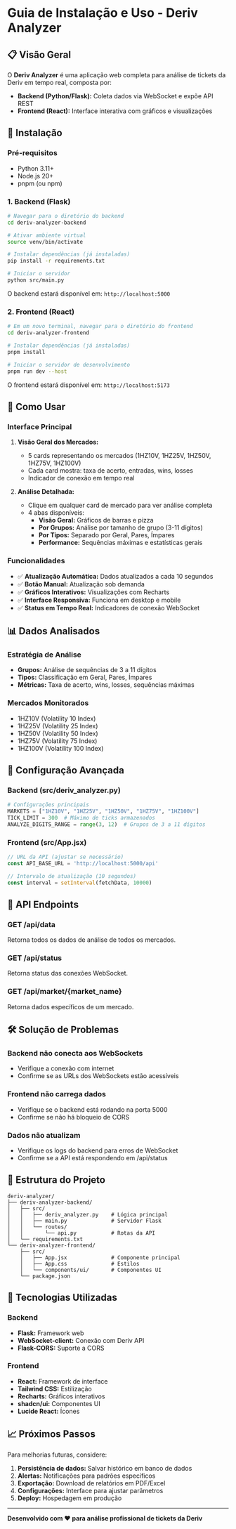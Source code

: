 # Guia de Instalação e Uso - Deriv Analyzer

## 📋 Visão Geral

O **Deriv Analyzer** é uma aplicação web completa para análise de tickets da Deriv em tempo real, composta por:

- **Backend (Python/Flask):** Coleta dados via WebSocket e expõe API REST
- **Frontend (React):** Interface interativa com gráficos e visualizações

## 🚀 Instalação

### Pré-requisitos
- Python 3.11+
- Node.js 20+
- pnpm (ou npm)

### 1. Backend (Flask)

```bash
# Navegar para o diretório do backend
cd deriv-analyzer-backend

# Ativar ambiente virtual
source venv/bin/activate

# Instalar dependências (já instaladas)
pip install -r requirements.txt

# Iniciar o servidor
python src/main.py
```

O backend estará disponível em: `http://localhost:5000`

### 2. Frontend (React)

```bash
# Em um novo terminal, navegar para o diretório do frontend
cd deriv-analyzer-frontend

# Instalar dependências (já instaladas)
pnpm install

# Iniciar o servidor de desenvolvimento
pnpm run dev --host
```

O frontend estará disponível em: `http://localhost:5173`

## 🎯 Como Usar

### Interface Principal

1. **Visão Geral dos Mercados:**
   - 5 cards representando os mercados (1HZ10V, 1HZ25V, 1HZ50V, 1HZ75V, 1HZ100V)
   - Cada card mostra: taxa de acerto, entradas, wins, losses
   - Indicador de conexão em tempo real

2. **Análise Detalhada:**
   - Clique em qualquer card de mercado para ver análise completa
   - 4 abas disponíveis:
     - **Visão Geral:** Gráficos de barras e pizza
     - **Por Grupos:** Análise por tamanho de grupo (3-11 dígitos)
     - **Por Tipos:** Separado por Geral, Pares, Ímpares
     - **Performance:** Sequências máximas e estatísticas gerais

### Funcionalidades

- ✅ **Atualização Automática:** Dados atualizados a cada 10 segundos
- ✅ **Botão Manual:** Atualização sob demanda
- ✅ **Gráficos Interativos:** Visualizações com Recharts
- ✅ **Interface Responsiva:** Funciona em desktop e mobile
- ✅ **Status em Tempo Real:** Indicadores de conexão WebSocket

## 📊 Dados Analisados

### Estratégia de Análise
- **Grupos:** Análise de sequências de 3 a 11 dígitos
- **Tipos:** Classificação em Geral, Pares, Ímpares
- **Métricas:** Taxa de acerto, wins, losses, sequências máximas

### Mercados Monitorados
- 1HZ10V (Volatility 10 Index)
- 1HZ25V (Volatility 25 Index)
- 1HZ50V (Volatility 50 Index)
- 1HZ75V (Volatility 75 Index)
- 1HZ100V (Volatility 100 Index)

## 🔧 Configuração Avançada

### Backend (src/deriv_analyzer.py)
```python
# Configurações principais
MARKETS = ["1HZ10V", "1HZ25V", "1HZ50V", "1HZ75V", "1HZ100V"]
TICK_LIMIT = 300  # Máximo de ticks armazenados
ANALYZE_DIGITS_RANGE = range(3, 12)  # Grupos de 3 a 11 dígitos
```

### Frontend (src/App.jsx)
```javascript
// URL da API (ajustar se necessário)
const API_BASE_URL = 'http://localhost:5000/api'

// Intervalo de atualização (10 segundos)
const interval = setInterval(fetchData, 10000)
```

## 📡 API Endpoints

### GET /api/data
Retorna todos os dados de análise de todos os mercados.

### GET /api/status  
Retorna status das conexões WebSocket.

### GET /api/market/{market_name}
Retorna dados específicos de um mercado.

## 🛠️ Solução de Problemas

### Backend não conecta aos WebSockets
- Verifique a conexão com internet
- Confirme se as URLs dos WebSockets estão acessíveis

### Frontend não carrega dados
- Verifique se o backend está rodando na porta 5000
- Confirme se não há bloqueio de CORS

### Dados não atualizam
- Verifique os logs do backend para erros de WebSocket
- Confirme se a API está respondendo em /api/status

## 📁 Estrutura do Projeto

```
deriv-analyzer/
├── deriv-analyzer-backend/
│   ├── src/
│   │   ├── deriv_analyzer.py    # Lógica principal
│   │   ├── main.py              # Servidor Flask
│   │   └── routes/
│   │       └── api.py           # Rotas da API
│   └── requirements.txt
└── deriv-analyzer-frontend/
    ├── src/
    │   ├── App.jsx              # Componente principal
    │   ├── App.css              # Estilos
    │   └── components/ui/       # Componentes UI
    └── package.json
```

## 🎨 Tecnologias Utilizadas

### Backend
- **Flask:** Framework web
- **WebSocket-client:** Conexão com Deriv API
- **Flask-CORS:** Suporte a CORS

### Frontend  
- **React:** Framework de interface
- **Tailwind CSS:** Estilização
- **Recharts:** Gráficos interativos
- **shadcn/ui:** Componentes UI
- **Lucide React:** Ícones

## 📈 Próximos Passos

Para melhorias futuras, considere:

1. **Persistência de dados:** Salvar histórico em banco de dados
2. **Alertas:** Notificações para padrões específicos
3. **Exportação:** Download de relatórios em PDF/Excel
4. **Configurações:** Interface para ajustar parâmetros
5. **Deploy:** Hospedagem em produção

---

**Desenvolvido com ❤️ para análise profissional de tickets da Deriv**

